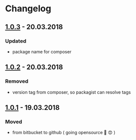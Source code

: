 # Changelog

## [1.0.3] - 20.03.2018

### Updated

+ package name for composer

## [1.0.2] - 20.03.2018

### Removed

+ version tag from composer, so packagist can resolve tags

## [1.0.1] - 19.03.2018

### Moved

+ from bitbucket to github ( going opensource :muscle: :heart_eyes: )

[1.0.3]: https://github.com/towa-digital/towa-acf-fields/releases/tag/1.0.3
[1.0.2]: https://github.com/towa-digital/towa-acf-fields/releases/tag/1.0.2
[1.0.1]: https://github.com/towa-digital/towa-acf-fields/releases/tag/1.0.1
[1.0.0]: https://github.com/towa-digital/towa-acf-fields/releases/tag/1.0.0
[unreleased]: https://github.com/towa-digital/towa-acf-fields/tree/develop
